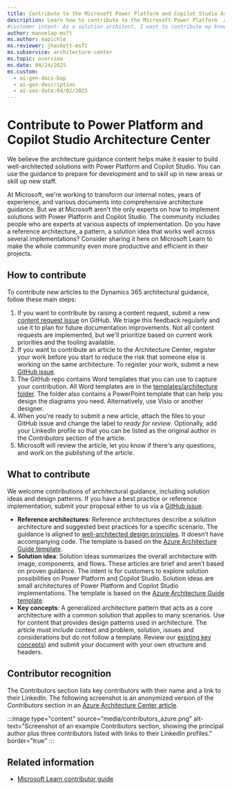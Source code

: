 ```yaml
---
title: Contribute to the Microsoft Power Platform and Copilot Studio Architecture Center
description: Learn how to contribute to the Microsoft Power Platform  and Copilot Studio Architecture Center.
#customer intent: As a solution architect, I want to contribute my knowledge to the reference architectures and solution ideas in the architecture center so that others can learn from my experience.  
author: manuelap-msft
ms.author: mapichle
ms.reviewer: jhaskett-msft
ms.subservice: architecture-center
ms.topic: overview
ms.date: 04/24/2025
ms.custom:
  - ai-gen-docs-bap
  - ai-gen-description
  - ai-seo-date:04/02/2025
---
```


# Contribute to Power Platform and Copilot Studio Architecture Center

We believe the architecture guidance content helps make it easier to build well-architected solutions with Power Platform and Copilot Studio. You can use the guidance to prepare for development and to skill up in new areas or skill up new staff.

At Microsoft, we're working to transform our internal notes, years of experience, and various documents into comprehensive architecture guidance. But we at Microsoft aren't the only experts on how to implement solutions with Power Platform and Copilot Studio. The community includes people who are experts at various aspects of implementation. Do you have a reference architecture, a pattern, a solution idea that works well across several implementations? Consider sharing it here on Microsoft Learn to make the whole community even more productive and efficient in their projects.

## How to contribute

To contribute new articles to the Dynamics 365 architectural guidance, follow these main steps:

1. If you want to contribute by raising a content request, submit a new [content request issue](https://github.com/microsoft/PowerPnPGuidanceHub/issues/new?template=contentrequest.yml) on GitHub. We triage this feedback regularly and use it to plan for future documentation improvements. Not all content requests are implemented, but we'll prioritize based on current work priorities and the tooling available.
1. If you want to contribute an article to the Architecture Center, register your work before you start to reduce the risk that someone else is working on the same architecture.  To register your work, submit a new [GitHub issue](https://github.com/microsoft/PowerPnPGuidanceHub/issues/new?template=new_architecture_submission.yml).
1. The GitHub repo contains Word templates that you can use to capture your contribution. All Word templates are in the [templates/architecture folder](https://github.com/microsoft/PowerPnPGuidanceHub/templates/architecture). The folder also contains a PowerPoint template that can help you design the diagrams you need. Alternatively, use Visio or another designer.
1. When you're ready to submit a new article, attach the files to your GitHub issue and change the label to *ready for review*. Optionally, add your LinkedIn profile so that you can be listed as the original author in the *Contributors* section of the article.
1. Microsoft will review the article, let you know if there's any questions, and work on the publishing of the article.

## What to contribute

We welcome contributions of architectural guidance, including solution ideas and design patterns. If you have a best practice or reference implementation, submit your proposal either to us via a [GitHub issue](https://github.com/microsoft/PowerPnPGuidanceHub/issues/new?template=new_architecture_submission.yml).

- **Reference architectures**: Reference architectures describe a solution architecture and suggested best practices for a specific scenario. The guidance is aligned to [well-architected design principles](/power-platform/well-architected/). It doesn’t have accompanying code. The template is based on the [Azure Architecture Guide template](/contribute/content/architecture-center/aac-contribute).
- **Solution idea**: Solution ideas summarizes the overall architecture with image, components, and flows. These articles are brief and aren’t based on proven guidance. The intent is for customers to explore solution possibilities on Power Platform and Copilot Studio. Solution ideas are small architectures of Power Platform and Copilot Studio implementations. The template is based on the [Azure Architecture Guide template](/contribute/content/architecture-center/aac-contribute).
- **Key concepts**: A generalized architecture pattern that acts as a core architecture with a common solution that applies to many scenarios. Use for content that provides design patterns used in architecture. The article must include context and problem, solution, issues and considerations but do not follow a template. Review our [existing key concepts](key-concepts/index.md)) and submit your document with your own structure and headers.

## Contributor recognition

The Contributors section lists key contributors with their name and a link to their LinkedIn. The following screenshot is an anonymized version of the *Contributors* section in an [Azure Architecture Center article](/azure/architecture/guide/multitenant/approaches/governance-compliance#contributors).

:::image type="content" source="media/contributors_azure.png" alt-text="Screenshot of an example Contributors section, showing the principal author plus three contributors listed with links to their LinkedIn profiles." border="true" :::

## Related information

- [Microsoft Learn contributor guide](/contribute/)
